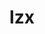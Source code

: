 ---
layout: home

title: lzx
titleTemplate: 一个Vue3测试组件库

hero:
  name: zooy
  text: vue2、3组件库
  tagline: lzx自定义组件库
  actions:
    - theme: brand
      text: 开始
      link: /mdFile/guide/installation
    - theme: alt
      text: 在 Gitee 上查看
      link:
features:
  - icon: 💡
    title: Vue3组件库
    details: 基于vite打包和TypeScript开发
  - icon: 📦
    title: 仅供学习使用
    details: 倾向于Vue3组件库的学习，请勿用于实际生产项目
  - icon: 🛠️
    title: 按需引入
    details: 直接支持按需引入无需配置任何插件。
---